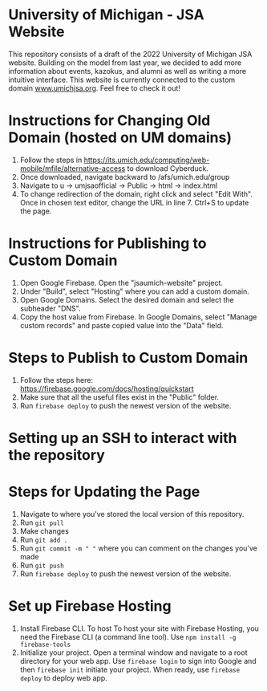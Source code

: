 # University of Michigan - JSA Website

This repository consists of a draft of the 2022 University of Michigan JSA website. Building on the model from last year, we decided to add more information about events, kazokus, and alumni as well as writing a more intuitive interface. This website is currently connected to the custom domain www.umichjsa.org. Feel free to check it out!

# Instructions for Changing Old Domain (hosted on UM domains)

1. Follow the steps in https://its.umich.edu/computing/web-mobile/mfile/alternative-access to download Cyberduck.
2. Once downloaded, navigate backward to /afs/umich.edu/group
3. Navigate to u -> umjsaofficial -> Public -> html -> index.html
4. To change redirection of the domain, right click and select "Edit With". Once in chosen text editor, change the URL in line 7. Ctrl+S to update the page.

# Instructions for Publishing to Custom Domain

1. Open Google Firebase. Open the "jsaumich-website" project.
2. Under "Build", select "Hosting" where you can add a custom domain.
3. Open Google Domains. Select the desired domain and select the subheader "DNS".
4. Copy the host value from Firebase. In Google Domains, select "Manage custom records" and paste copied value into the "Data" field.

# Steps to Publish to Custom Domain

1. Follow the steps here: https://firebase.google.com/docs/hosting/quickstart
2. Make sure that all the useful files exist in the "Public" folder.
3. Run `firebase deploy` to push the newest version of the website.

# Setting up an SSH to interact with the repository

# Steps for Updating the Page

1. Navigate to where you've stored the local version of this repository.
2. Run `git pull`
3. Make changes
4. Run `git add .`
5. Run `git commit -m " "` where you can comment on the changes you've made
6. Run `git push`
7. Run `firebase deploy` to push the newest version of the website.

# Set up Firebase Hosting

1. Install Firebase CLI. To host To host your site with Firebase Hosting, you need the Firebase CLI (a command line tool). Use `npm install -g firebase-tools`
2. Initialize your project. Open a terminal window and navigate to a root directory for your web app. Use `firebase login` to sign into Google and then `firebase init` initiate your project. When ready, use `firebase deploy` to deploy web app.
